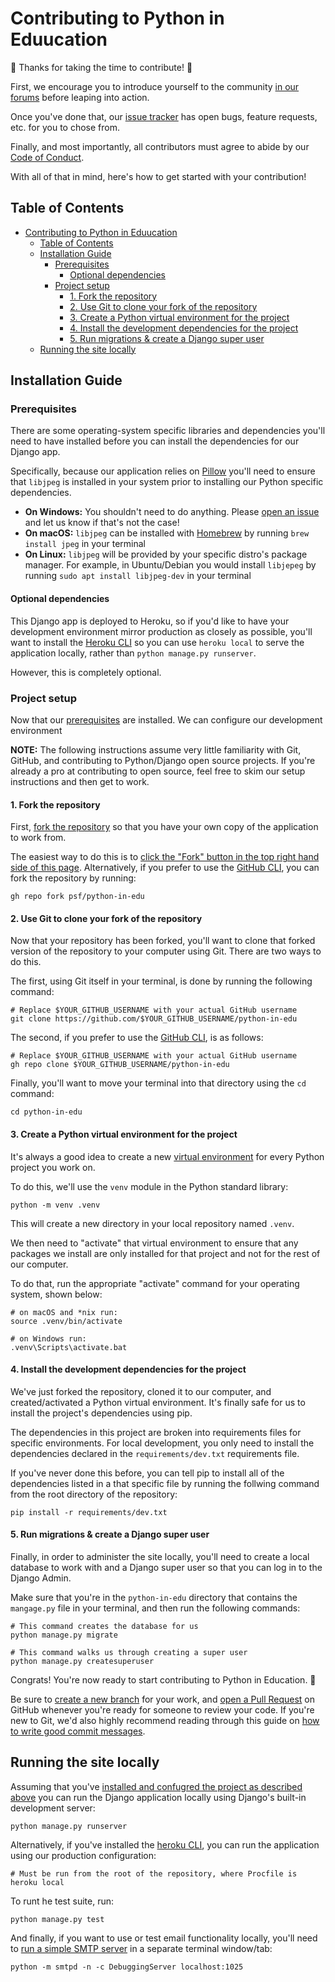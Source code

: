# Contributing to Python in Eduucation

:tada: Thanks for taking the time to contribute! :tada:

First, we encourage you to introduce yourself to the community [in our forums](http://education.python.org/forum/category/3/introductions/) before leaping into action.

Once you've done that, our [issue tracker](https://github.com/psf/python-in-edu/issues) has open bugs, feature requests, etc. for you to chose from.

Finally, and most importantly, all contributors must agree to abide by our [Code of Conduct](https://github.com/psf/python-in-edu/blob/master/code_of_conduct.md).

With all of that in mind, here's how to get started with your contribution!

## Table of Contents

- [Contributing to Python in Eduucation](#contributing-to-python-in-eduucation)
  - [Table of Contents](#table-of-contents)
  - [Installation Guide](#installation-guide)
    - [Prerequisites](#prerequisites)
      - [Optional dependencies](#optional-dependencies)
    - [Project setup](#project-setup)
      - [1. Fork the repository](#1-fork-the-repository)
      - [2. Use Git to clone your fork of the repository](#2-use-git-to-clone-your-fork-of-the-repository)
      - [3. Create a Python virtual environment for the project](#3-create-a-python-virtual-environment-for-the-project)
      - [4. Install the development dependencies for the project](#4-install-the-development-dependencies-for-the-project)
      - [5. Run migrations & create a Django super user](#5-run-migrations--create-a-django-super-user)
  - [Running the site locally](#running-the-site-locally)

## Installation Guide

### Prerequisites

There are some operating-system specific libraries and dependencies you'll need to have installed before you can install the dependencies for our Django app. 

Specifically, because our application relies on [Pillow](https://pillow.readthedocs.io/en/latest/index.html) you'll need to ensure that `libjpeg` is installed in your system prior to installing our Python specific dependencies.

- **On Windows:** You shouldn't need to do anything. Please [open an issue](https://github.com/psf/python-in-edu/issues/new) and let us know if that's not the case!
- **On macOS:** `libjpeg` can be installed with [Homebrew](https://brew.sh/) by running `brew install jpeg` in your terminal
- **On Linux:** `libjpeg` will be provided by your specific distro's package manager. For example, in Ubuntu/Debian you would install `libjepeg` by running `sudo apt install libjpeg-dev` in your terminal

#### Optional dependencies

This Django app is deployed to Heroku, so if you'd like to have your development environment mirror production as closely as possible, you'll want to install the [Heroku CLI](https://devcenter.heroku.com/articles/heroku-cli) so you can use `heroku local` to serve the application locally, rather than `python manage.py runserver`.

However, this is completely optional.

### Project setup

Now that our [prerequisites](#prerequisites) are installed. We can configure our development environment

**NOTE:** The following instructions assume very little familiarity with Git, GitHub, and contributing to Python/Django open source projects. If you're already a pro at contributing to open source, feel free to skim our setup instructions and then get to work.


#### 1. Fork the repository

First, [fork the repository](https://docs.github.com/en/github/getting-started-with-github/fork-a-repo) so that you have your own copy of the application to work from.

The easiest way to do this is to [click the "Fork" button in the top right hand side of this page](https://github.com/psf/python-in-edu/fork). Alternatively, if you prefer to use the [GitHub CLI](https://cli.github.com/), you can fork the repository by running:

```shell
gh repo fork psf/python-in-edu
```

#### 2. Use Git to clone your fork of the repository

Now that your repository has been forked, you'll want to clone that forked version of the repository to your computer using Git. There are two ways to do this.

The first, using Git itself in your terminal, is done by running the following command:

```shell
# Replace $YOUR_GITHUB_USERNAME with your actual GitHub username
git clone https://github.com/$YOUR_GITHUB_USERNAME/python-in-edu
```

The second, if you prefer to use the [GitHub CLI](https://cli.github.com/), is as follows:

```shell
# Replace $YOUR_GITHUB_USERNAME with your actual GitHub username
gh repo clone $YOUR_GITHUB_USERNAME/python-in-edu
```

Finally, you'll want to move your terminal into that directory using the `cd` command:

```shell
cd python-in-edu
```

#### 3. Create a Python virtual environment for the project

It's always a good idea to create a new [virtual environment](https://docs.python.org/3/tutorial/venv.html) for every Python project you work on.

To do this, we'll use the `venv` module in the Python standard library:

```shell
python -m venv .venv
```

This will create a new directory in your local repository named `.venv`.

We then need to "activate" that virtual environment to ensure that any packages we install are only installed for that project and not for the rest of our computer.

To do that, run the appropriate "activate" command for your operating system, shown below:

```shell
# on macOS and *nix run:
source .venv/bin/activate

# on Windows run:
.venv\Scripts\activate.bat
```

#### 4. Install the development dependencies for the project

We've just forked the repository, cloned it to our computer, and created/activated a Python virtual environment. It's finally safe for us to install the project's dependencies using pip.

The dependencies in this project are broken into requirements files for specific environments. For local development, you only need to install the dependencies declared in the `requirements/dev.txt` requirements file.

If you've never done this before, you can tell pip to install all of the dependencies listed in a that specific file by running the follwing command from the root directory of the repository:

```shell
pip install -r requirements/dev.txt
```

#### 5. Run migrations & create a Django super user

Finally, in order to administer the site locally, you'll need to create a local database to work with and a Django super user so that you can log in to the Django Admin.

Make sure that you're in the `python-in-edu` directory that contains the `mangage.py` file in your terminal, and then run the following commands:

```shell
# This command creates the database for us
python manage.py migrate

# This command walks us through creating a super user
python manage.py createsuperuser
```

Congrats! You're now ready to start contributing to Python in Education. :tada:

Be sure to [create a new branch](https://git-scm.com/book/en/v2/Git-Branching-Basic-Branching-and-Merging) for your work, and [open a Pull Request](https://docs.github.com/en/github/collaborating-with-issues-and-pull-requests/creating-a-pull-request) on GitHub whenever you're ready for someone to review your code. If you're new to Git, we'd also highly recommend reading through this guide on [how to write good commit messages](https://chris.beams.io/posts/git-commit/).

## Running the site locally

Assuming that you've [installed and confugred the project as described above](#project-setup) you can run the Django application locally using Django's built-in development server:

```shell
python manage.py runserver
```

Alternatively, if you've installed the [heroku CLI](https://devcenter.heroku.com/articles/heroku-local), you can run the application using our production configuration:

```shell
# Must be run from the root of the repository, where Procfile is
heroku local
```

To runt he test suite, run:

```shell
python manage.py test
```

And finally, if you want to use or test email functionality locally, you'll need to [run a simple SMTP server](https://docs.djangoproject.com/en/3.1/topics/email/#configuring-email-for-development) in a separate terminal window/tab:

```shell
python -m smtpd -n -c DebuggingServer localhost:1025
```
